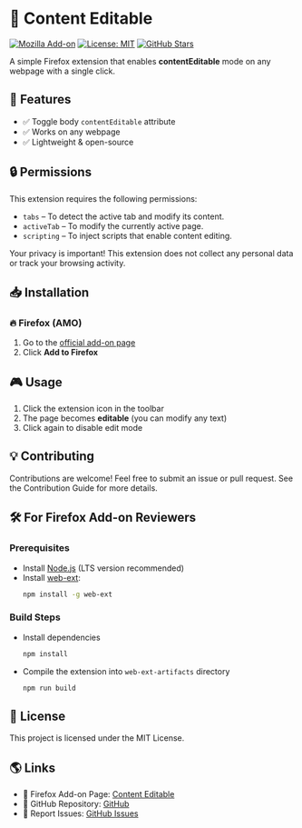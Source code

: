 # 📝 Content Editable

[![Mozilla Add-on](https://img.shields.io/amo/v/content-editable.svg?style=flat-square)](https://addons.mozilla.org/en-US/firefox/addon/content-editable/)
[![License: MIT](https://img.shields.io/badge/License-MIT-green.svg?style=flat-square)](https://github.com/nadProg/content-editable-extension/blob/main/LICENSE)
[![GitHub Stars](https://img.shields.io/github/stars/nadprog/content-editable-extension?style=flat-square)](https://github.com/nadProg/content-editable-extension/stargazers)

A simple Firefox extension that enables **contentEditable** mode on any webpage with a single click.

## 🚀 Features

- ✅ Toggle body `contentEditable` attribute
- ✅ Works on any webpage
- ✅ Lightweight & open-source

## 🔒 Permissions
This extension requires the following permissions:

- `tabs` – To detect the active tab and modify its content.
- `activeTab` – To modify the currently active page.
- `scripting` – To inject scripts that enable content editing.

Your privacy is important! This extension does not collect any personal data or track your browsing activity.

## 📥 Installation

### 🔥 Firefox (AMO)
1. Go to the [official add-on page](https://addons.mozilla.org/en-US/firefox/addon/content-editable/)
2. Click **Add to Firefox**

## 🎮 Usage

1. Click the extension icon in the toolbar
2. The page becomes **editable** (you can modify any text)
3. Click again to disable edit mode

## 💡 Contributing
Contributions are welcome! Feel free to submit an issue or pull request.
See the Contribution Guide for more details.

## 🛠️ For Firefox Add-on Reviewers

### Prerequisites
- Install [Node.js](https://nodejs.org/) (LTS version recommended)
- Install [web-ext](https://github.com/mozilla/web-ext):
  ```sh
  npm install -g web-ext
  ```

### Build Steps
- Install dependencies
  ```sh
  npm install
  ```
- Compile the extension into `web-ext-artifacts` directory
  ```sh
  npm run build
  ```

## 📜 License
This project is licensed under the MIT License.

## 🌎 Links
- 🔗 Firefox Add-on Page: [Content Editable](https://addons.mozilla.org/en-US/firefox/addon/content-editable/)
- 📂 GitHub Repository: [GitHub](https://github.com/nadProg/content-editable-extension)
- 🐞 Report Issues: [GitHub Issues](https://github.com/nadProg/content-editable-extension/issues)